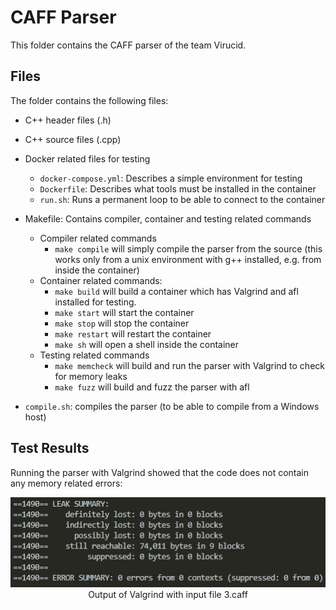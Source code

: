 # CAFF Parser

This folder contains the CAFF parser of the team Virucid.

## Files

The folder contains the following files:
- C++ header files (.h)

- C++ source files (.cpp)

- Docker related files for testing
    - `docker-compose.yml`: Describes a simple environment for testing
    - `Dockerfile`: Describes what tools must be installed in the container
    - `run.sh`: Runs a permanent loop to be able to connect to the container

- Makefile: Contains compiler, container and testing related commands
    - Compiler related commands
        - `make compile` will simply compile the parser from the source (this works only from a unix environment with g++ installed, e.g. from inside the container)
    - Container related commands:
        - `make build` will build a container which has Valgrind and afl installed for testing.
        - `make start` will start the container
        - `make stop` will stop the container
        - `make restart` will restart the container
        - `make sh` will open a shell inside the container
    - Testing related commands
        - `make memcheck` will build and run the parser with Valgrind to check for memory leaks
        - `make fuzz` will build and fuzz the parser with afl
- `compile.sh`: compiles the parser (to be able to compile from a Windows host)

## Test Results

Running the parser with Valgrind showed that the code does not contain any memory related errors:

<p align="center">
  <img src="https://github.com/SoosSarolta/ITSecHW_Virucid/blob/main/images/valgrind_output.png">
  <br>
  Output of Valgrind with input file 3.caff
</p>
